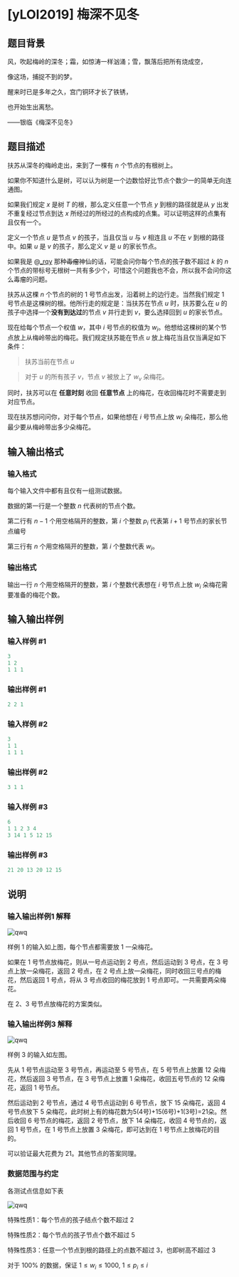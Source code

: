 # [yLOI2019] 梅深不见冬

## 题目背景

风，吹起梅岭的深冬；霜，如惊涛一样汹涌；雪，飘落后把所有烧成空，

像这场，捕捉不到的梦。

醒来时已是多年之久，宫门铜环才长了铁锈，

也开始生出离愁。

——银临《梅深不见冬》

## 题目描述

扶苏从深冬的梅岭走出，来到了一棵有 $n$ 个节点的有根树上。

如果你不知道什么是树，可以认为树是一个边数恰好比节点个数少一的简单无向连通图。

如果我们规定 $x$ 是树 $T$ 的根，那么定义任意一个节点 $y$ 到根的路径就是从 $y$ 出发不重复经过节点到达 $x$ 所经过的所经过的点构成的点集。可以证明这样的点集有且仅有一个。

定义一个节点 $u$ 是节点 $v$ 的孩子，当且仅当 $u$ 与 $v$ 相连且 $u$ 不在 $v$ 到根的路径中。如果 $u$ 是 $v$ 的孩子，那么定义 $v$ 是 $u$ 的家长节点。

如果我是 @[\_rqy](https://www.luogu.org/space/show?uid=7868) 那种~~毒瘤~~神仙的话，可能会问你每个节点的孩子数不超过 $k$ 的 $n$ 个节点的带标号无根树一共有多少个，可惜这个问题我也不会，所以我不会问你这么毒瘤的问题。

扶苏从这棵 $n$ 个节点的树的 $1$ 号节点出发，沿着树上的边行走。当然我们规定 $1$ 号节点是这棵树的根。他所行走的规定是：当扶苏在节点 $u$ 时，扶苏要么在 $u$ 的孩子中选择一个**没有到达过**的节点 $v$ 并行走到 $v$，要么选择回到 $u$ 的家长节点。

现在给每个节点一个权值 $w$，其中 $i$ 号节点的权值为 $w_i$。他想给这棵树的某个节点放上从梅岭带出的梅花。我们规定扶苏能在节点 $u$ 放上梅花当且仅当满足如下条件：

> 扶苏当前在节点 $u$

>

> 对于 $u$ 的所有孩子 $v$，节点 $v$ 被放上了 $w_v$ 朵梅花。

同时，扶苏可以在 **任意时刻** 收回 **任意节点** 上的梅花，在收回梅花时不需要走到对应节点。

现在扶苏想问问你，对于每个节点，如果他想在 $i$ 号节点上放 $w_i$ 朵梅花，那么他最少要从梅岭带出多少朵梅花。

## 输入输出格式

### 输入格式

每个输入文件中都有且仅有一组测试数据。

数据的第一行是一个整数 $n$ 代表树的节点个数。

第二行有 $n-1$ 个用空格隔开的整数，第 $i$ 个整数 $p_i$ 代表第 $i+1$ 号节点的家长节点编号

第三行有 $n$ 个用空格隔开的整数，第 $i$ 个整数代表 $w_i$。

### 输出格式

输出一行 $n$ 个用空格隔开的整数，第 $i$ 个整数代表想在 $i$ 号节点上放 $w_i$ 朵梅花需要准备的梅花个数。

## 输入输出样例

### 输入样例 #1

```cpp
3 
1 2 
1 1 1
```


### 输出样例 #1

```cpp
2 2 1
```


### 输入样例 #2

```cpp
3
1 1
1 1 1
```


### 输出样例 #2

```cpp
3 1 1
```


### 输入样例 #3

```cpp
6
1 1 2 3 4
3 14 1 5 12 15
```


### 输出样例 #3

```cpp
21 20 13 20 12 15
```


## 说明

### 输入输出样例1 解释

![qwq](https://cdn.luogu.com.cn/upload/pic/72286.png)

样例 1 的输入如上图，每个节点都需要放 1 一朵梅花。

如果在 1 号节点放梅花，则从一号点运动到 2 号点，然后运动到 3 号点，在 3 号点上放一朵梅花，返回 2 号点，在 2 号点上放一朵梅花，同时收回三号点的梅花，然后返回 1 号点，将从 3 号点收回的梅花放到 1 号点即可。一共需要两朵梅花。

在 2、3 号节点放梅花的方案类似。

### 输入输出样例3 解释

![qwq](https://cdn.luogu.com.cn/upload/pic/72287.png)

样例 3 的输入如左图。

先从 1 号节点运动至 3 号节点，再运动至 5 号节点，在 5 号节点上放置 12 朵梅花，然后返回 3 号节点，在 3 号节点上放置 1 朵梅花，收回五号节点的 12 朵梅花，返回 1 号节点。

然后运动到 2 号节点，通过 4 号节点运动到 6 号节点，放下 15 朵梅花，返回 4 号节点放下 5 朵梅花，此时树上有的梅花数为5(4号)+15(6号)+1(3号)=21朵。然后收回 6 号节点的梅花，返回 2 号节点，放下 14 朵梅花，收回 4 号节点的，返回 1 号节点，在 1 号节点上放置 3 朵梅花，即可达到在 1 号节点上放梅花的目的。

可以验证最大花费为 21。其他节点的答案同理。

### 数据范围与约定

各测试点信息如下表

![qwq](https://cdn.luogu.com.cn/upload/pic/72292.png)

特殊性质1：每个节点的孩子结点个数不超过 $2$

特殊性质2：每个节点的孩子节点个数不超过 $5$

特殊性质3：任意一个节点到根的路径上的点数不超过 $3$，也即树高不超过 $3$

对于 $100\%$ 的数据，保证 $1 \leq w_i \leq 1000,~1 \leq p_i \leq i$

